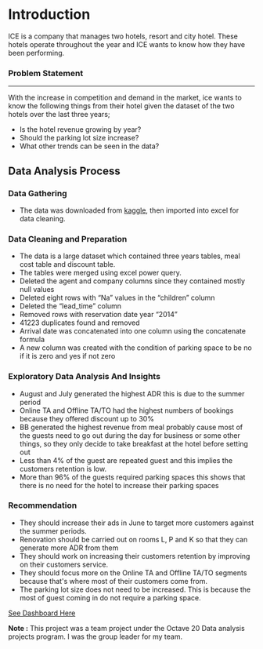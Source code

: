 # Introduction
ICE is a company that manages two hotels, resort and city hotel. These hotels operate throughout the year and ICE wants to know how they have been performing.
### Problem Statement
---
With the increase in competition and demand in the market, ice wants to know the following things from their hotel given the dataset of the two hotels over the last three years;
- Is the hotel revenue growing by year?
- Should the parking lot size increase?
- What other trends can be seen in the data?

## Data Analysis Process
### Data Gathering
- The data was downloaded from [kaggle](https://www.kaggle.com/datasets/jessemostipak/hotel-booking-demand), then imported into excel for data cleaning.
### Data Cleaning and Preparation
- The data is a large dataset which contained three years tables, meal cost table and discount table.
- The tables were merged using excel power query.
- Deleted the agent and company columns since they contained mostly null values
- Deleted eight rows with “Na” values in the “children” column
- Deleted the “lead_time” column
- Removed rows with reservation date year “2014”
- 41223 duplicates found and removed
- Arrival date was concatenated into one column using the concatenate formula
- A new column was created with the condition of parking space to be no if it is zero and yes if not zero
### Exploratory Data Analysis And Insights
- August and July generated the highest ADR this is due to the summer period
- Online TA and Offline TA/TO had the highest numbers of bookings because they offered discount up to 30%
- BB generated the highest revenue from meal probably cause most of the guests need to go out during the day for business or some other things, so they only decide to take breakfast at the hotel before setting out
- Less than 4% of the guest are repeated guest and this implies the customers retention is low.
- More than 96% of the guests required parking spaces this shows that there is no need for the hotel to increase their parking spaces
### Recommendation
- They should increase their ads in June to target more customers against the summer periods.
- Renovation should be carried out on rooms L, P and K so that they can generate more ADR from them 
- They should work on increasing their customers retention by improving on their customers service.
- They should focus more on the Online TA and Offline TA/TO segments because that's where most of their customers come from.
- The parking lot size does not need to be increased. This is because the most of guest coming in do not require a parking space.

[See Dashboard Here]()


**Note :** This project was a team project under the Octave 20 Data analysis projects program. I was the group leader for my team.
